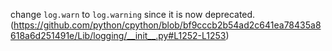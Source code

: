 change `log.warn` to  `log.warning` since it is now deprecated.(https://github.com/python/cpython/blob/bf9cccb2b54ad2c641ea78435a8618a6d251491e/Lib/logging/__init__.py#L1252-L1253)
